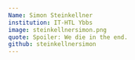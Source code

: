 ```yaml
---
Name: Simon Steinkellner
institution: IT-HTL Ybbs
image: steinkellnersimon.png
quote: Spoiler: We die in the end.
github: steinkellnersimon
---
```

